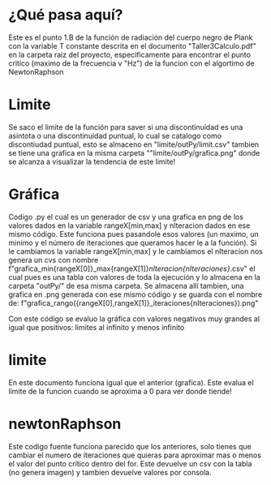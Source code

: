 # ¿Qué pasa aquí?
Este es el punto 1.B de la función de radiación del cuerpo negro de Plank con la variable T constante descrita en el documento "Taller3Calculo.pdf" en la carpeta raiz del proyecto, especificamente para encontrar el punto critico (maximo de la frecuencia v "Hz") de la funcion con el algortimo de NewtonRaphson


# Limite
Se saco el limite de la función para saver si una discontinuidad es una asintota o una discontinuidad puntual, lo cual se catalogo como discontiudad puntual, esto se almaceno en "limite/outPy/limit.csv" tambien se tiene una grafica en la misma carpeta ""limite/outPy/grafica.png" donde se alcanza a visualizar la tendencia de este limite!

# Gráfica
Codigo .py el cual es un generador de csv y una grafica en png de los valores dados en la variable rangeX[min,max] y nIteracion dados en ese mismo código. Este funciona pues pasandole esos valores (un maximo, un minimo y el número de iteraciones que queramos hacer le a la función). Si le cambiamos la variable rangeX[min,max] y le cambiamos el nIteracion nos genera un cvs con nombre f"grafica_min{rangeX[0]}_max{rangeX[1]}_nIteracion{nIteraciones}_.csv" el cual pues es una tabla con valores de toda la ejecución y lo almacena en la carpeta "outPy/" de esa misma carpeta. Se almacena allí tambien, una grafica en .png generada con ese mismo código y se guarda con el nombre de: f"grafica_rango({rangeX[0],rangeX[1]}_iteraciones{nIteraciones}).png"

Con este código se evaluo la gráfica con valores negativos muy grandes al igual que positivos: limites al infinito y menos infinito

# limite
En este documento funciona igual que el anterior (grafica). Este evalua el limite de la funcion cuando se aproxima a 0 para ver donde tiende!

# newtonRaphson

Este codigo fuente funciona parecido que los anteriores, solo tienes que cambiar el numero de iteraciones que quieras para aproximar mas o menos el valor del punto crítico dentro del for. Este devuelve un csv con la tabla (no genera imagen) y tambien devuelve valores por consola. 